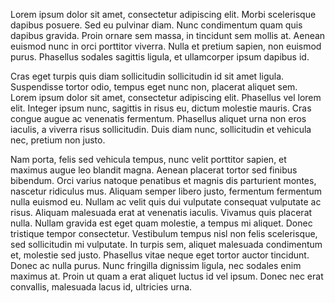 

Lorem ipsum dolor sit amet, consectetur adipiscing elit. Morbi scelerisque dapibus posuere. Sed eu pulvinar diam. Nunc condimentum quam quis dapibus gravida. Proin ornare sem massa, in tincidunt sem mollis at. Aenean euismod nunc in orci porttitor viverra. Nulla et pretium sapien, non euismod purus. Phasellus sodales sagittis ligula, et ullamcorper ipsum dapibus id.

Cras eget turpis quis diam sollicitudin sollicitudin id sit amet ligula. Suspendisse tortor odio, tempus eget nunc non, placerat aliquet sem. Lorem ipsum dolor sit amet, consectetur adipiscing elit. Phasellus vel lorem elit. Integer ipsum nunc, sagittis in risus eu, dictum molestie mauris. Cras congue augue ac venenatis fermentum. Phasellus aliquet urna non eros iaculis, a viverra risus sollicitudin. Duis diam nunc, sollicitudin et vehicula nec, pretium non justo.

Nam porta, felis sed vehicula tempus, nunc velit porttitor sapien, et maximus augue leo blandit magna. Aenean placerat tortor sed finibus bibendum. Orci varius natoque penatibus et magnis dis parturient montes, nascetur ridiculus mus. Aliquam semper libero justo, fermentum fermentum nulla euismod eu. Nullam ac velit quis dui vulputate consequat vulputate ac risus. Aliquam malesuada erat at venenatis iaculis. Vivamus quis placerat nulla. Nullam gravida est eget quam molestie, a tempus mi aliquet. Donec tristique tempor consectetur. Vestibulum tempus nisl non felis scelerisque, sed sollicitudin mi vulputate. In turpis sem, aliquet malesuada condimentum et, molestie sed justo. Phasellus vitae neque eget tortor auctor tincidunt. Donec ac nulla purus. Nunc fringilla dignissim ligula, nec sodales enim maximus at. Proin ut quam a erat aliquet luctus id vel ipsum. Donec nec erat convallis, malesuada lacus id, ultricies urna. 
